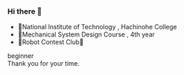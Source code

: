 ### Hi there 👋

* 🏫National Institute of Technology , Hachinohe College
* 📖Mechanical System Design Course , 4th year  
* 🔧Robot Contest Club🔩

beginner  
Thank you for your time.

<!--
**Yuimyu/Yuimyu** is a ✨ _special_ ✨ repository because its `README.md` (this file) appears on your GitHub profile.

Here are some ideas to get you started:

- 🔭 I’m currently working on ...
- 🌱 I’m currently learning ...
- 👯 I’m looking to collaborate on ...
- 🤔 I’m looking for help with ...
- 💬 Ask me about ...
- 📫 How to reach me: ...
- 😄 Pronouns: ...
- ⚡ Fun fact: ...
-->
